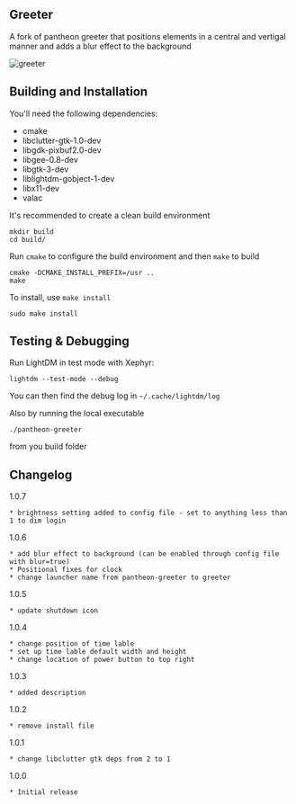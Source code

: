 ## Greeter

A fork of pantheon greeter that positions elements in a central and vertigal manner and adds a blur effect to the background 

![greeter](https://i.imgur.com/LdOc6h1.png)

## Building and Installation

You'll need the following dependencies:

* cmake
* libclutter-gtk-1.0-dev
* libgdk-pixbuf2.0-dev
* libgee-0.8-dev
* libgtk-3-dev
* liblightdm-gobject-1-dev
* libx11-dev
* valac

It's recommended to create a clean build environment

    mkdir build
    cd build/
    
Run `cmake` to configure the build environment and then `make` to build

    cmake -DCMAKE_INSTALL_PREFIX=/usr ..
    make
    
To install, use `make install`

    sudo make install

## Testing & Debugging

Run LightDM in test mode with Xephyr:

    lightdm --test-mode --debug

You can then find the debug log in `~/.cache/lightdm/log`

Also by running the local executable

    ./pantheon-greeter 

from you build folder

## Changelog

1.0.7

	* brightness setting added to config file - set to anything less than 1 to dim login
 
1.0.6
	
	* add blur effect to background (can be enabled through config file with blur=true)
	* Positional fixes for clock
	* change launcher name from pantheon-greeter to greeter

1.0.5

	* update shutdown icon

1.0.4

	* change position of time lable 
	* set up time lable default width and height
	* change location of power button to top right	

1.0.3

	* added description

1.0.2

	* remove install file

1.0.1

	* change libclutter gtk deps from 2 to 1

1.0.0

	* Initial release
